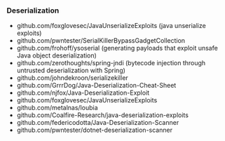 ### Deserialization

- github.com/foxglovesec/JavaUnserializeExploits (java unserialize exploits)
- github.com/pwntester/SerialKillerBypassGadgetCollection
- github.com/frohoff/ysoserial (generating payloads that exploit unsafe Java object deserialization)
- github.com/zerothoughts/spring-jndi (bytecode injection through untrusted deserialization with Spring)
- github.com/johndekroon/serializekiller
- github.com/GrrrDog/Java-Deserialization-Cheat-Sheet
- github.com/njfox/Java-Deserialization-Exploit
- github.com/foxglovesec/JavaUnserializeExploits
- github.com/metalnas/loubia
- github.com/Coalfire-Research/java-deserialization-exploits
- github.com/federicodotta/Java-Deserialization-Scanner
- github.com/pwntester/dotnet-deserialization-scanner
